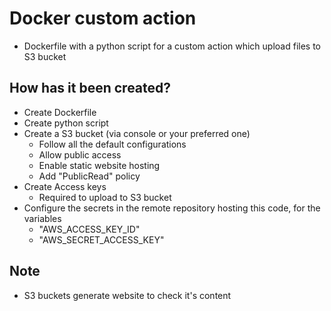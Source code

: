 # Docker custom action
* Dockerfile with a python script for a custom action which upload files to S3 bucket

## How has it been created?
* Create Dockerfile
* Create python script
* Create a S3 bucket (via console or your preferred one)
  * Follow all the default configurations
  * Allow public access
  * Enable static website hosting
  * Add "PublicRead" policy
* Create Access keys
  * Required to upload to S3 bucket
* Configure the secrets in the remote repository hosting this code, for the variables
  * "AWS_ACCESS_KEY_ID"
  * "AWS_SECRET_ACCESS_KEY"

## Note
* S3 buckets generate website to check it's content